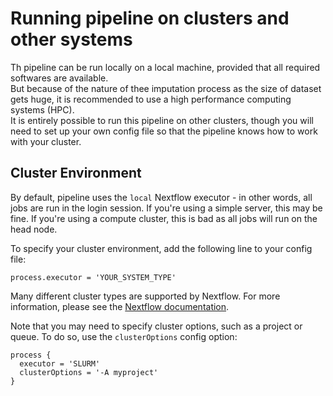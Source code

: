 # Running pipeline on clusters and other systems

Th pipeline can be run locally on a local machine, provided that all required softwares are available.  
But because of the nature of thee imputation process as the size of dataset gets huge, it is recommended to use a high performance computing systems (HPC).  
It is entirely possible to run this pipeline on other clusters, though you will need to set up your own config file so that the pipeline knows how to work with your cluster.

## Cluster Environment
By default, pipeline uses the `local` Nextflow executor - in other words, all jobs are run in the login session. If you're using a simple server, this may be fine. If you're using a compute cluster, this is bad as all jobs will run on the head node.

To specify your cluster environment, add the following line to your config file:

```nextflow
process.executor = 'YOUR_SYSTEM_TYPE'
```

Many different cluster types are supported by Nextflow. For more information, please see the [Nextflow documentation](https://www.nextflow.io/docs/latest/executor.html).

Note that you may need to specify cluster options, such as a project or queue. To do so, use the `clusterOptions` config option:

```nextflow
process {
  executor = 'SLURM'
  clusterOptions = '-A myproject'
}
```


